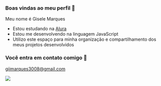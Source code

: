 ### Boas vindas ao meu perfil 🖤

Meu nome é Gisele Marques

- Estou estudando na [Alura](https://www.alura.com.br)
- Estou me desenvolvendo na linguagem JavaScript
- Utilizo este espaço para minha organização e compartilhamento dos meus projetos desenvolvidos

### Você entra em contato comigo 📧

giimarques3008@gmail.com

![](https://media1.tenor.com/m/NVP2kRD7CHsAAAAC/dancing-dog.gif)
